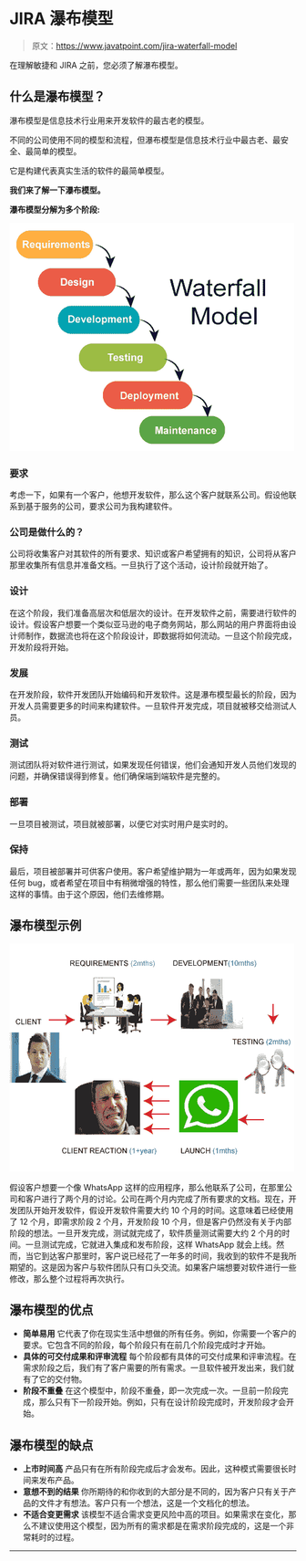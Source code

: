 # JIRA 瀑布模型

> 原文：<https://www.javatpoint.com/jira-waterfall-model>

在理解敏捷和 JIRA 之前，您必须了解瀑布模型。

## 什么是瀑布模型？

瀑布模型是信息技术行业用来开发软件的最古老的模型。

不同的公司使用不同的模型和流程，但瀑布模型是信息技术行业中最古老、最安全、最简单的模型。

它是构建代表真实生活的软件的最简单模型。

**我们来了解一下瀑布模型。**

**瀑布模型分解为多个阶段:**

![JIRA Waterfall Model](img/4fafe980c4a072c203638194956dc2f5.png)

### 要求

考虑一下，如果有一个客户，他想开发软件，那么这个客户就联系公司。假设他联系到基于服务的公司，要求公司为我构建软件。

### 公司是做什么的？

公司将收集客户对其软件的所有要求、知识或客户希望拥有的知识，公司将从客户那里收集所有信息并准备文档。一旦执行了这个活动，设计阶段就开始了。

### 设计

在这个阶段，我们准备高层次和低层次的设计。在开发软件之前，需要进行软件的设计。假设客户想要一个类似亚马逊的电子商务网站，那么网站的用户界面将由设计师制作，数据流也将在这个阶段设计，即数据将如何流动。一旦这个阶段完成，开发阶段将开始。

### 发展

在开发阶段，软件开发团队开始编码和开发软件。这是瀑布模型最长的阶段，因为开发人员需要更多的时间来构建软件。一旦软件开发完成，项目就被移交给测试人员。

### 测试

测试团队将对软件进行测试，如果发现任何错误，他们会通知开发人员他们发现的问题，并确保错误得到修复。他们确保端到端软件是完整的。

### 部署

一旦项目被测试，项目就被部署，以便它对实时用户是实时的。

### 保持

最后，项目被部署并可供客户使用。客户希望维护期为一年或两年，因为如果发现任何 bug，或者希望在项目中有稍微增强的特性，那么他们需要一些团队来处理这样的事情。由于这个原因，他们去维修期。

## 瀑布模型示例

![JIRA Waterfall Model](img/60ed7f2c6bf7f51748f3e8b137a672dd.png)

假设客户想要一个像 WhatsApp 这样的应用程序，那么他联系了公司，在那里公司和客户进行了两个月的讨论。公司在两个月内完成了所有要求的文档。现在，开发团队开始开发软件，假设开发软件需要大约 10 个月的时间。这意味着已经使用了 12 个月，即需求阶段 2 个月，开发阶段 10 个月，但是客户仍然没有关于内部阶段的想法。一旦开发完成，测试就完成了，软件质量测试需要大约 2 个月的时间。一旦测试完成，它就进入集成和发布阶段，这样 WhatsApp 就会上线。然而，当它到达客户那里时，客户说已经花了一年多的时间，我收到的软件不是我所期望的。这是因为客户与软件团队只有口头交流。如果客户端想要对软件进行一些修改，那么整个过程将再次执行。

## 瀑布模型的优点

*   **简单易用**
    它代表了你在现实生活中想做的所有任务。例如，你需要一个客户的要求。它包含不同的阶段，每个阶段只有在前几个阶段完成时才开始。
*   **具体的可交付成果和评审流程**
    每个阶段都有具体的可交付成果和评审流程。在需求阶段之后，我们有了客户需要的所有需求。一旦软件被开发出来，我们就有了它的交付物。
*   **阶段不重叠**
    在这个模型中，阶段不重叠，即一次完成一次。一旦前一阶段完成，那么只有下一阶段开始。例如，只有在设计阶段完成时，开发阶段才会开始。

## 瀑布模型的缺点

*   **上市时间高**
    产品只有在所有阶段完成后才会发布。因此，这种模式需要很长时间来发布产品。
*   **意想不到的结果**
    你所期待的和你收到的大部分是不同的，因为客户只有关于产品的文件才有想法。客户只有一个想法，这是一个文档化的想法。
*   **不适合变更需求**
    该模型不适合需求变更风险中高的项目。如果需求在变化，那么不建议使用这个模型，因为所有的需求都是在需求阶段完成的，这是一个非常耗时的过程。

* * *